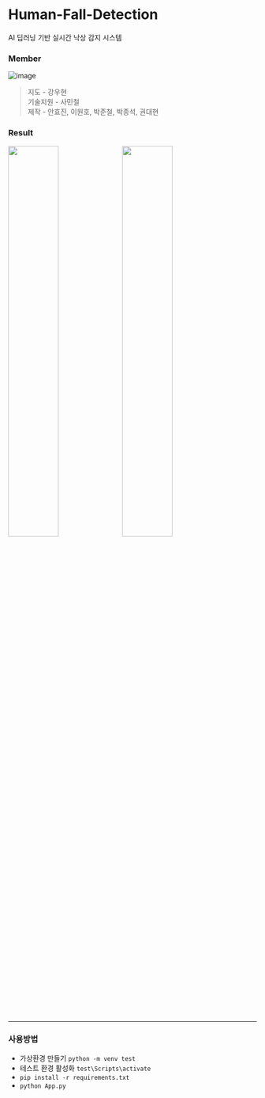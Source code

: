 # Human-Fall-Detection
AI 딥러닝 기반 실시간 낙상 감지 시스템  

### Member
![image](https://github.com/TEAM-DSS/Human-Fall-Detection/assets/77222481/6473115e-9c93-4e2d-9dc8-be56c6fc21ff)
> 지도 - 강우현   
> 기술지원 - 사민철   
> 제작 - 안효진, 이원호, 박준철, 박종석, 권대현

### Result
<img src="https://github.com/TEAM-DSS/Human-Fall-Detection/assets/77222481/ebd1c7d1-7322-44be-9785-3b580da267ea" width="45%" />
<img src="https://github.com/TEAM-DSS/Human-Fall-Detection/assets/77222481/56b61a92-38a4-4045-93db-432affa8841e" width="45%" />

---  
### 사용방법
- 가상환경 만들기 `python -m venv test`
- 테스트 환경 활성화 `test\Scripts\activate`
- `pip install -r requirements.txt`
- `python App.py`
